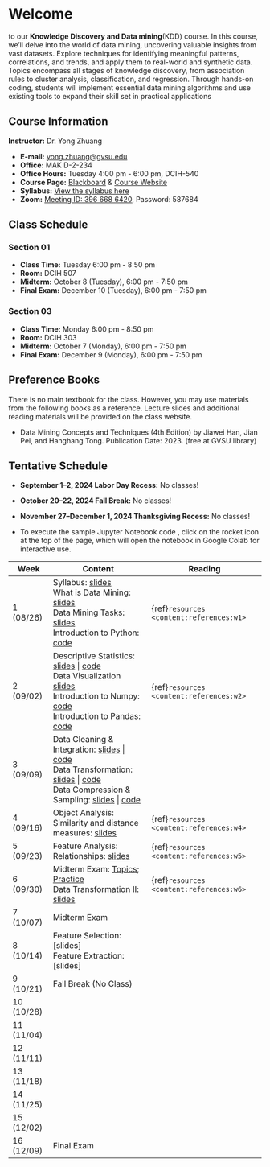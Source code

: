 # Welcome

to our **Knowledge Discovery and Data mining**(KDD) course. In this course, we’ll delve into the world of data mining, uncovering valuable insights from vast datasets. Explore techniques for identifying meaningful patterns, correlations, and trends, and apply them to real-world and synthetic data. Topics encompass all stages of knowledge discovery, from association rules to cluster analysis, classification, and regression. Through hands-on coding, students will implement essential data mining algorithms and use existing tools to expand their skill set in practical applications

## Course Information

**Instructor:** Dr. Yong Zhuang

- <i class="fa fa-envelope"></i> **E-mail:** [yong.zhuang@gvsu.edu](mailto:yong.zhuang@gvsu.edu)
- <i class="fa fa-building"></i> **Office:** MAK D-2-234
- <i class="fa fa-building"></i> **Office Hours:** Tuesday 4:00 pm - 6:00 pm, DCIH-540
- <i class="fa fa-book"></i> **Course Page:** [Blackboard](https://lms.gvsu.edu/) & [Course Website](https://gvsu-cis635.github.io)
- <i class="fa fa-book-reader"></i> **Syllabus:** [View the syllabus here](assets/pdf/syllabus.pdf)
- <i class="fa fa-video"></i> **Zoom:** [Meeting ID: 396 668 6420](https://gvsu-edu.zoom.us/j/3966686420?pwd=WGxpc0N4YWcvOU9aWGxWZGYxbXZUdz09), Password: 587684

## Class Schedule

### Section 01

- **Class Time:** Tuesday 6:00 pm - 8:50 pm
- **Room:** DCIH 507
- **Midterm:** October 8 (Tuesday), 6:00 pm - 7:50 pm
- **Final Exam:** December 10 (Tuesday), 6:00 pm - 7:50 pm

### Section 03

- **Class Time:** Monday 6:00 pm - 8:50 pm
- **Room:** DCIH 303
- **Midterm:** October 7 (Monday), 6:00 pm - 7:50 pm
- **Final Exam:** December 9 (Monday), 6:00 pm - 7:50 pm

## Preference Books

There is no main textbook for the class. However, you may use materials from the following books as a reference. Lecture slides and additional reading materials will be provided on the class website.

- Data Mining Concepts and Techniques (4th Edition) by Jiawei Han, Jian Pei, and Hanghang Tong. Publication Date: 2023. (free at GVSU library)

<!-- Syllabus can be found [here](Syllabus_CIS635_F2023.pdf). -->
<!-- <iframe src="assets/pdf/syllabus.pdf" style="width:100%; height:600px;" frameborder="0"></iframe> -->

## Tentative Schedule

- **September 1–2, 2024 Labor Day Recess:** No classes!
- **October 20–22, 2024 Fall Break:** No classes!
- **November 27–December 1, 2024 Thanksgiving Recess:** No classes!

- To execute the sample Jupyter Notebook code <i class="fa fa-code"></i>, click on the rocket icon <i class="fa fa-rocket" aria-hidden="true"></i> at the top of the page, which will open the notebook in Google Colab for interactive use.

| Week | Content | Reading |
| --- | --- | --- |
| 1 (08/26) | Syllabus: [slides](assets/pdf/syllabus-intro.pdf) <br> What is Data Mining: [slides](assets/pdf/data-mining-intro.pdf) <br> Data Mining Tasks: [slides](assets/pdf/data-mining-tasks.pdf)<br> Introduction to Python: [<i class="fa fa-code"></i> code](samples/python.ipynb) | {ref}`resources <content:references:w1>` |
| 2 (09/02) | Descriptive Statistics: [slides](assets/pdf/data-exploration-descriptive-statistics.pdf) \| [<i class="fa fa-code"></i> code](samples/descriptive_statistics.ipynb) <br> Data Visualization [slides](assets/pdf/data-exploration-data-visualization.pdf) <br>Introduction to Numpy: [<i class="fa fa-code"></i> code](samples/numpy.ipynb) <br> Introduction to Pandas: [<i class="fa fa-code"></i> code](samples/pandas.ipynb) | {ref}`resources <content:references:w2>` |
| 3 (09/09) | Data Cleaning & Integration: [slides](assets/pdf/cleaning-Integration.pdf) \| [<i class="fa fa-code"></i> code](samples/cleaning-Integration.ipynb) <br> Data Transformation: [slides](assets/pdf/data-transformation.pdf) \| [<i class="fa fa-code"></i> code](samples/data-transformation.ipynb) <br> Data Compression & Sampling: [slides](assets/pdf/data-compression-sampling.pdf) \| [<i class="fa fa-code"></i> code](samples/data-compression-sampling.ipynb) |  |
| 4 (09/16) | Object Analysis: Similarity and distance measures: [slides](assets/pdf/similarity-distance.pdf) | {ref}`resources <content:references:w4>` |
| 5 (09/23) | Feature Analysis: Relationships: [slides](assets/pdf/feature-relationships.pdf) | {ref}`resources <content:references:w5>` |
| 6 (09/30) | Midterm Exam: [Topics](exams/midterm-exam-topics.md); [Practice](quizzes/4.md) <br> Data Transformation II: [slides](assets/pdf/data-transformation-II.pdf) | {ref}`resources <content:references:w6>` |
| 7 (10/07) | Midterm Exam |  |
| 8 (10/14) | Feature Selection: [slides] <br> Feature Extraction: [slides] |  |
| 9 (10/21) | Fall Break (No Class) |  |
| 10 (10/28) |  |  |
| 11 (11/04) |  |  |
| 12 (11/11) |  |  |
| 13 (11/18) |  |  |
| 14 (11/25) |  |  |
| 15 (12/02) |  |  |
| 16 (12/09) | Final Exam |  |
